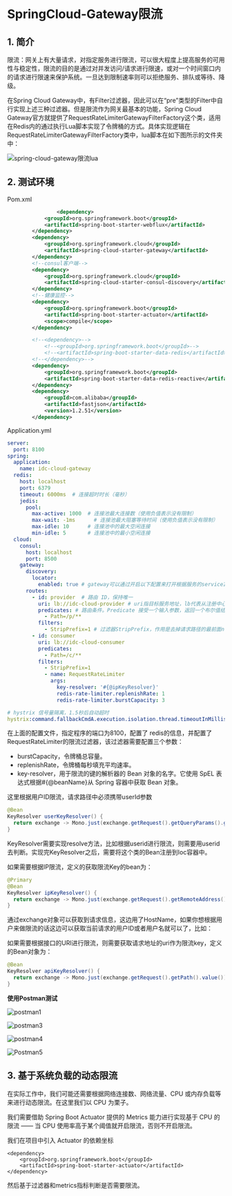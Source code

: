 # SpringCloud-Gateway限流

## 1. 简介

限流：网关上有大量请求，对指定服务进行限流，可以很大程度上提高服务的可用性与稳定性，限流的目的是通过对并发访问/请求进行限速，或对一个时间窗口内的请求进行限速来保护系统。一旦达到限制速率则可以拒绝服务、排队或等待、降级。

在Spring Cloud Gateway中，有Filter过滤器，因此可以在“pre”类型的Filter中自行实现上述三种过滤器。但是限流作为网关最基本的功能，Spring Cloud Gateway官方就提供了RequestRateLimiterGatewayFilterFactory这个类，适用在Redis内的通过执行Lua脚本实现了令牌桶的方式。具体实现逻辑在RequestRateLimiterGatewayFilterFactory类中，lua脚本在如下图所示的文件夹中：

![spring-cloud-gateway限流lua](../assets/spring-cloud-gateway限流lua.png)



## 2. 测试环境

Pom.xml

```xml
				<dependency>
            <groupId>org.springframework.boot</groupId>
            <artifactId>spring-boot-starter-webflux</artifactId>
        </dependency>
        <dependency>
            <groupId>org.springframework.cloud</groupId>
            <artifactId>spring-cloud-starter-gateway</artifactId>
        </dependency>
        <!--consul客户端-->
        <dependency>
            <groupId>org.springframework.cloud</groupId>
            <artifactId>spring-cloud-starter-consul-discovery</artifactId>
        </dependency>
        <!--健康监控-->
        <dependency>
            <groupId>org.springframework.boot</groupId>
            <artifactId>spring-boot-starter-actuator</artifactId>
            <scope>compile</scope>
        </dependency>

        <!--<dependency>-->
            <!--<groupId>org.springframework.boot</groupId>-->
            <!--<artifactId>spring-boot-starter-data-redis</artifactId>-->
        <!--</dependency>-->
        <dependency>
            <groupId>org.springframework.boot</groupId>
            <artifactId>spring-boot-starter-data-redis-reactive</artifactId>
        </dependency>
        <dependency>
            <groupId>com.alibaba</groupId>
            <artifactId>fastjson</artifactId>
            <version>1.2.51</version>
        </dependency>
```

Application.yml

```yaml
server:
  port: 8100
spring:
  application:
    name: idc-cloud-gateway
  redis:
    host: localhost
    port: 6379
    timeout: 6000ms  # 连接超时时长（毫秒）
    jedis:
      pool:
        max-active: 1000  # 连接池最大连接数（使用负值表示没有限制）
        max-wait: -1ms      # 连接池最大阻塞等待时间（使用负值表示没有限制）
        max-idle: 10      # 连接池中的最大空闲连接
        min-idle: 5       # 连接池中的最小空闲连接
  cloud:
    consul:
      host: localhost
      port: 8500
    gateway:
      discovery:
        locator:
          enabled: true # gateway可以通过开启以下配置来打开根据服务的serviceId来匹配路由,默认是大写
      routes:
        - id: provider  # 路由 ID，保持唯一
          uri: lb://idc-cloud-provider # uri指目标服务地址，lb代表从注册中心获取服务
          predicates: # 路由条件。Predicate 接受一个输入参数，返回一个布尔值结果。该接口包含多种默认方法来将 Predicate 组合成其他复杂的逻辑（比如：与，或，非）
            - Path=/p/**
          filters:
            - StripPrefix=1 # 过滤器StripPrefix，作用是去掉请求路径的最前面n个部分截取掉。StripPrefix=1就代表截取路径的个数为1，比如前端过来请求/test/good/1/view，匹配成功后，路由到后端的请求路径就会变成http://localhost:8888/good/1/view
        - id: consumer
          uri: lb://idc-cloud-consumer
          predicates:
            - Path=/c/**
          filters:
            - StripPrefix=1
            - name: RequestRateLimiter
              args:
                key-resolver: '#{@ipKeyResolver}'
                redis-rate-limiter.replenishRate: 1
                redis-rate-limiter.burstCapacity: 3

# hystrix 信号量隔离，1.5秒后自动超时
hystrix:command.fallbackCmdA.execution.isolation.thread.timeoutInMilliseconds: 1500


```

在上面的配置文件，指定程序的端口为8100，配置了 redis的信息，并配置了RequestRateLimiter的限流过滤器，该过滤器需要配置三个参数：

- burstCapacity，令牌桶总容量。
- replenishRate，令牌桶每秒填充平均速率。
- key-resolver，用于限流的键的解析器的 Bean 对象的名字。它使用 SpEL 表达式根据#{@beanName}从 Spring 容器中获取 Bean 对象。

这里根据用户ID限流，请求路径中必须携带userId参数

```java
@Bean
KeyResolver userKeyResolver() {
  return exchange -> Mono.just(exchange.getRequest().getQueryParams().getFirst("user"));
}
```

KeyResolver需要实现resolve方法，比如根据userid进行限流，则需要用userid去判断。实现完KeyResolver之后，需要将这个类的Bean注册到Ioc容器中。

如果需要根据IP限流，定义的获取限流Key的bean为：

```java
@Primary
@Bean
KeyResolver ipKeyResolver() {
  return exchange -> Mono.just(exchange.getRequest().getRemoteAddress().getHostName());
}
```

通过exchange对象可以获取到请求信息，这边用了HostName，如果你想根据用户来做限流的话这边可以获取当前请求的用户ID或者用户名就可以了，比如：

如果需要根据接口的URI进行限流，则需要获取请求地址的uri作为限流key，定义的Bean对象为：

```java
@Bean
KeyResolver apiKeyResolver() {
  return exchange -> Mono.just(exchange.getRequest().getPath().value());
}
```

**使用Postman测试**

![postman1](../assets/postman1-2285118.png)





![postman3](../assets/postman3.png)



![postman4](../assets/postman4.png)



![Postman5](../assets/Postman5-2285187.png)





## 3. 基于系统负载的动态限流

在实际工作中，我们可能还需要根据网络连接数、网络流量、CPU 或内存负载等来进行动态限流。在这里我们以 CPU 为栗子。

我们需要借助 Spring Boot Actuator 提供的 Metrics 能力进行实现基于 CPU 的限流 —— 当 CPU 使用率高于某个阈值就开启限流，否则不开启限流。

我们在项目中引入 Actuator 的依赖坐标

```
<dependency>
    <groupId>org.springframework.boot</groupId>
    <artifactId>spring-boot-starter-actuator</artifactId>
</dependency>
```



然后基于过滤器和metrics指标判断是否需要限流。